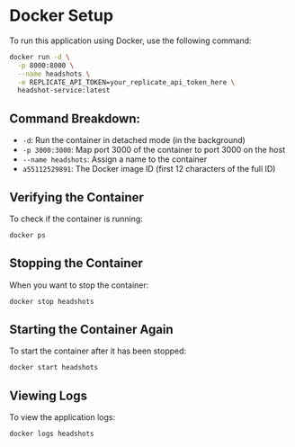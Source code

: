 # Docker Setup

To run this application using Docker, use the following command:

```bash
docker run -d \
  -p 8000:8000 \
  --name headshots \
  -e REPLICATE_API_TOKEN=your_replicate_api_token_here \
  headshot-service:latest
```

## Command Breakdown:
- `-d`: Run the container in detached mode (in the background)
- `-p 3000:3000`: Map port 3000 of the container to port 3000 on the host
- `--name headshots`: Assign a name to the container
- `a55112529891`: The Docker image ID (first 12 characters of the full ID)

## Verifying the Container
To check if the container is running:
```bash
docker ps
```

## Stopping the Container
When you want to stop the container:
```bash
docker stop headshots
```

## Starting the Container Again
To start the container after it has been stopped:
```bash
docker start headshots
```

## Viewing Logs
To view the application logs:
```bash
docker logs headshots
```